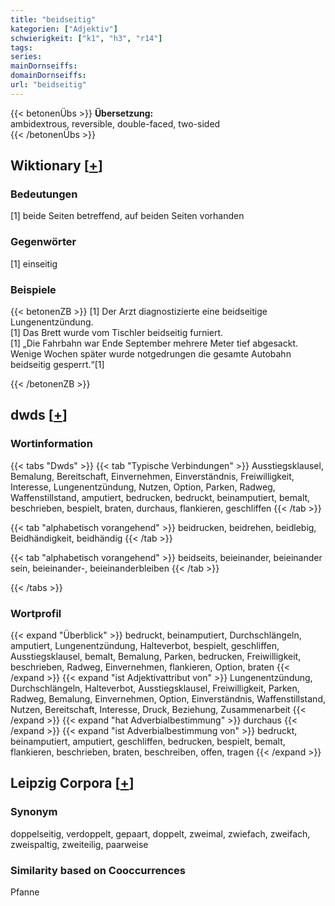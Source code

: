 ```yaml
---
title: "beidseitig"
kategorien: ["Adjektiv"]
schwierigkeit: ["k1", "h3", "r14"]
tags:
series:
mainDornseiffs:
domainDornseiffs:
url: "beidseitig"
---
```


{{< betonenÜbs >}}
**Übersetzung:**  
ambidextrous, reversible, double-faced, two-sided  
{{< /betonenÜbs >}}

## Wiktionary [[+](https://de.wiktionary.org/wiki/beidseitig)]

### Bedeutungen
[1] beide Seiten betreffend, auf beiden Seiten vorhanden  

### Gegenwörter
[1] einseitig  

### Beispiele
{{< betonenZB >}}
[1] Der Arzt diagnostizierte eine beidseitige Lungenentzündung.  
[1] Das Brett wurde vom Tischler beidseitig furniert.  
[1] „Die Fahrbahn war Ende September mehrere Meter tief abgesackt. Wenige Wochen später wurde notgedrungen die gesamte Autobahn beidseitig gesperrt.“[1]  

{{< /betonenZB >}}


## dwds [[+](https://www.dwds.de/wb/beidseitig)]

### Wortinformation
{{< tabs "Dwds" >}}
{{< tab "Typische Verbindungen" >}}
Ausstiegsklausel, Bemalung, Bereitschaft, Einvernehmen, Einverständnis, Freiwilligkeit, Interesse, Lungenentzündung, Nutzen, Option, Parken, Radweg, Waffenstillstand, amputiert, bedrucken, bedruckt, beinamputiert, bemalt, beschrieben, bespielt, braten, durchaus, flankieren, geschliffen
{{< /tab >}}

{{< tab "alphabetisch vorangehend" >}}
beidrucken, beidrehen, beidlebig, Beidhändigkeit, beidhändig
{{< /tab >}}

{{< tab "alphabetisch vorangehend" >}}
beidseits, beieinander, beieinander sein, beieinander-, beieinanderbleiben
{{< /tab >}}

{{< /tabs >}}

### Wortprofil
{{< expand "Überblick" >}} bedruckt, beinamputiert, Durchschlängeln, amputiert, Lungenentzündung, Halteverbot, bespielt, geschliffen, Ausstiegsklausel, bemalt, Bemalung, Parken, bedrucken, Freiwilligkeit, beschrieben, Radweg, Einvernehmen, flankieren, Option, braten {{< /expand >}}
{{< expand "ist Adjektivattribut von" >}} Lungenentzündung, Durchschlängeln, Halteverbot, Ausstiegsklausel, Freiwilligkeit, Parken, Radweg, Bemalung, Einvernehmen, Option, Einverständnis, Waffenstillstand, Nutzen, Bereitschaft, Interesse, Druck, Beziehung, Zusammenarbeit {{< /expand >}}
{{< expand "hat Adverbialbestimmung" >}} durchaus {{< /expand >}}
{{< expand "ist Adverbialbestimmung von" >}} bedruckt, beinamputiert, amputiert, geschliffen, bedrucken, bespielt, bemalt, flankieren, beschrieben, braten, beschreiben, offen, tragen {{< /expand >}}

## Leipzig Corpora [[+](https://corpora.uni-leipzig.de/en/res?word=beidseitig&corpusId=deu_newscrawl-public_2018)]


### Synonym
doppelseitig, verdoppelt, gepaart, doppelt, zweimal, zwiefach, zweifach, zweispaltig, zweiteilig, paarweise


### Similarity based on Cooccurrences
Pfanne

